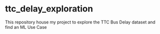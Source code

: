 # ttc_delay_exploration
This repository house my project to explore the TTC Bus Delay dataset and find an ML Use Case
